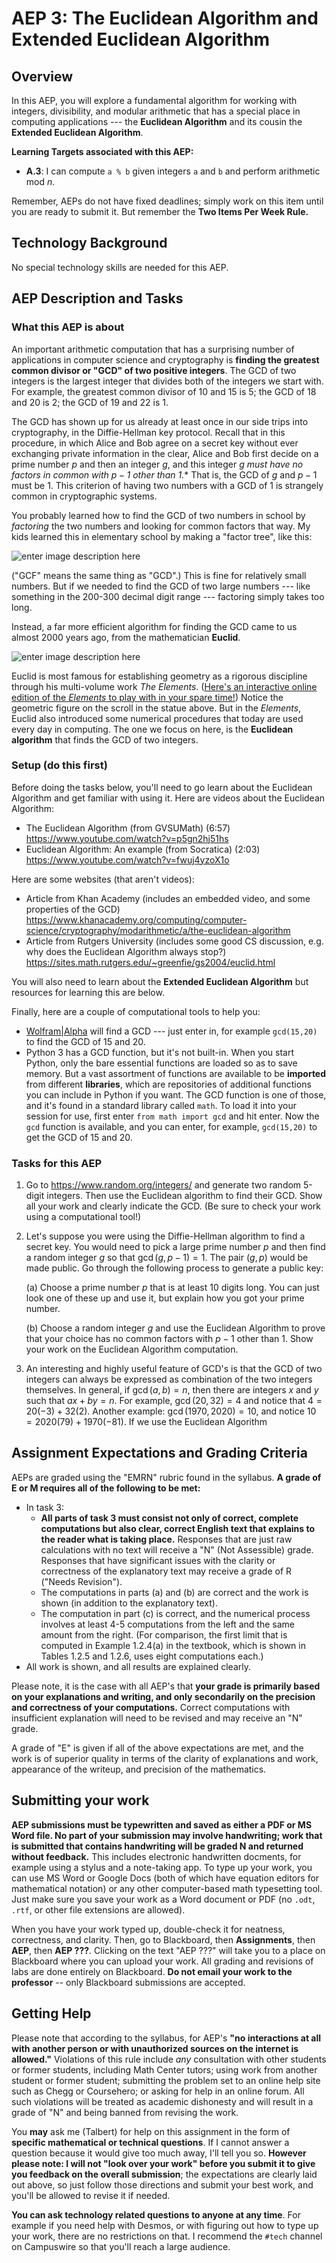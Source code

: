 # AEP 3: The Euclidean Algorithm and Extended Euclidean Algorithm

## Overview 

In this AEP, you will explore a fundamental algorithm for working with integers, divisibility, and modular arithmetic that has a special place in computing applications --- the **Euclidean Algorithm** and its cousin the **Extended Euclidean Algorithm**. 

**Learning Targets associated with this AEP:**

  + **A.3**: I can compute `a % b` given integers `a` and `b` and perform arithmetic mod $n$.  

Remember, AEPs do not have fixed deadlines; simply work on this item until you are ready to submit it. But remember the **Two Items Per Week Rule.** 

## Technology Background

No special technology skills are needed for this AEP. 

## AEP Description and Tasks 

### What this AEP is about

An important arithmetic computation that has a surprising number of applications in computer science and cryptography is **finding the greatest common divisor or "GCD" of two positive integers**. The GCD of two integers is the largest integer that divides both of the integers we start with. For example, the greatest common divisor of 10 and 15 is 5; the GCD of 18 and 20 is 2; the GCD of 19 and 22 is 1. 

The GCD has shown up for us already at least once in our side trips into cryptography, in the Diffie-Hellman key protocol. Recall that in this procedure, in which Alice and Bob agree on a secret key without ever exchanging private information in the clear, Alice and Bob first decide on a prime number $p$ and then an integer $g$, and this integer $g$ *must have no factors in common with $p-1$ other than 1.** That is, the GCD of $g$ and $p-1$ must be $1$. This criterion of having two numbers with a GCD of 1 is strangely common in cryptographic systems. 

You probably learned how to find the GCD of two numbers in school by *factoring* the two numbers and looking for common factors that way. My kids learned this in elementary school by making a "factor tree", like this: 

![enter image description here](https://i.ibb.co/NN2NdHk/download.jpg)

("GCF" means the same thing as "GCD".) This is fine for relatively small numbers. But if we needed to find the GCD of two large numbers --- like something in the 200-300 decimal digit range --- factoring simply takes too long. 

Instead, a far more efficient algorithm for finding the GCD came to us almost 2000 years ago, from the mathematician **Euclid**. 

![enter image description here](https://upload.wikimedia.org/wikipedia/commons/thumb/c/c4/EuclidStatueOxford.jpg/800px-EuclidStatueOxford.jpg)

Euclid is most famous for establishing geometry as a rigorous discipline through his multi-volume work _The Elements_. ([Here's an interactive online edition of the _Elements_ to play with in your spare time!](https://mathcs.clarku.edu/~djoyce/java/elements/elements.html)) Notice the geometric figure on the scroll in the statue above. But in the _Elements_, Euclid also introduced some numerical procedures that today are used every day in computing. The one we focus on here, is the **Euclidean algorithm** that finds the GCD of two integers. 

### Setup (do this first) 

Before doing the tasks below, you'll need to go learn about the Euclidean Algorithm and get familiar with using it. Here are videos about the Euclidean Algorithm: 

- The Euclidean Algorithm (from GVSUMath) (6:57) https://www.youtube.com/watch?v=p5gn2hj51hs
- Euclidean Algorithm: An example (from Socratica) (2:03) https://www.youtube.com/watch?v=fwuj4yzoX1o

Here are some websites (that aren't videos): 

- Article from Khan Academy (includes an embedded video, and some properties of the GCD) https://www.khanacademy.org/computing/computer-science/cryptography/modarithmetic/a/the-euclidean-algorithm 
- Article from Rutgers University (includes some good CS discussion, e.g. why does the Euclidean Algorithm always stop?) https://sites.math.rutgers.edu/~greenfie/gs2004/euclid.html

You will also need to learn about the **Extended Euclidean Algorithm** but resources for learning this are below. 

Finally, here are a couple of computational tools to help you: 

- [Wolfram|Alpha](http://www.wolframalpha.com) will find a GCD --- just enter in, for example `gcd(15,20)` to find the GCD of 15 and 20. 
- Python 3 has a GCD function, but it's not built-in. When you start Python, only the bare essential functions are loaded so as to save memory. But a vast assortment of functions are available to be **imported** from different **libraries**, which are repositories of additional functions you can include in Python if you want. The GCD function is one of those, and it's found in a standard library called `math`. To load it into your session for use, first enter `from math import gcd` and hit enter. Now the `gcd` function is available, and you can enter, for example, `gcd(15,20)` to get the GCD of 15 and 20. 


### Tasks for this AEP

1. Go to https://www.random.org/integers/ and generate two random 5-digit integers. Then use the Euclidean algorithm to find their GCD. Show all your work and clearly indicate the GCD. (Be sure to check your work using a computational tool!) 
2. Let's suppose you were using the Diffie-Hellman algorithm to find a secret key. You would need to pick a large prime number $p$ and then find a random integer $g$ so that $\gcd(g,p-1) = 1$. The pair $(g,p)$ would be made public. Go through the following process to generate a public key: 

    (a) Choose a prime number $p$ that is at least 10 digits long. You can just look one of these up and use it, but explain how you got your prime number. 

    (b) Choose a random integer $g$ and use the Euclidean Algorithm to prove that your choice has no common factors with $p-1$ other than 1. Show your work on the Euclidean Algorithm computation. 

3. An interesting and highly useful feature of GCD's is that the GCD of two integers can always be expressed as combination of the two integers themselves.  In general, if $\gcd(a,b) = n$, then there are integers $x$ and $y$ such that $ax + by = n$. For example, $\gcd(20,32) = 4$ and notice that $4 = 20(-3) + 32(2)$. Another example: $\gcd(1970, 2020) = 10$, and notice $10 = 2020(79) + 1970(-81)$. If we use the Euclidean Algorithm 

## Assignment Expectations and Grading Criteria 

AEPs are graded using the "EMRN" rubric found in the syllabus. **A grade of E or M requires all of the following to be met:**


- In task 3:
	- **All parts of task 3 must consist not only of correct, complete computations but also clear, correct English text that explains to the reader what is taking place.** Responses that are just raw calculations with no text will receive a "N" (Not Assessible) grade. Responses that have significant issues with the clarity or correctness of the explanatory text may receive a grade of R ("Needs Revision").
	- The computations in parts (a) and (b) are correct and the work is shown (in addition to the explanatory text).
	- The computation in part (c) is correct, and the numerical process involves at least 4-5 computations from the left and the same amount from the right. (For comparison, the first limit that is computed in Example 1.2.4(a) in the textbook, which is shown in Tables 1.2.5 and 1.2.6, uses eight computations each.)
- All work is shown, and all results are explained clearly. 

Please note, it is the case with all AEP's that **your grade is primarily based on your explanations and writing, and only secondarily on the precision and correctness of your computations.** Correct computations with insufficient explanation will need to be revised and may receive an "N" grade. 

A grade of "E" is given if all of the above expectations are met, and the work is of superior quality in terms of the clarity of explanations and work, appearance of the writeup, and precision of the mathematics. 


## Submitting your work 

**AEP submissions must be typewritten and saved as either a PDF or MS Word file. No part of your submission may involve handwriting; work that is submitted that contains handwriting will be graded N and returned without feedback.** This includes electronic handwritten docments, for example using a stylus and a note-taking app. To type up your work, you can use MS Word or Google Docs (both of which have equation editors for mathematical notation) or any other computer-based math typesetting tool. Just make sure you save your work as a Word document or PDF (no `.odt`, `.rtf`, or other file extensions are allowed).

When you have your work typed up, double-check it for neatness, correctness, and clarity. Then, go to Blackboard, then **Assignments**, then **AEP**, then **AEP ???**. Clicking on the text "AEP ???" will take you to a place on Blackboard where you can upload your work. All grading and revisions of labs are done entirely on Blackboard. **Do not email your work to the professor** -- only Blackboard submissions are accepted.

## Getting Help

Please note that according to the syllabus, for AEP's **"no interactions at all with another person or with unauthorized sources on the internet is allowed."** Violations of this rule include *any* consultation with other students or former students, including Math Center tutors; using work from another student or former student; submitting the problem set to an online help site such as Chegg or Coursehero; or asking for help in an online forum. All such violations will be treated as academic dishonesty and will result in a grade of "N" and being banned from revising the work. 

You **may** ask me (Talbert) for help on this assignment in the form of **specific mathematical or technical questions**. If I cannot answer a question because it would give too much away, I'll tell you so. **However please note: I will not "look over your work" before you submit it to give you feedback on the overall submission**; the expectations are clearly laid out above, so just follow those directions and submit your best work, and you'll be allowed to revise it if needed. 
 
**You can ask technology related questions to anyone at any time**. For example if you need help with Desmos, or with figuring out how to type up your work, there are no restrictions on that. I recommend the `#tech` channel on Campuswire so that you'll reach a large audience. 
<!--stackedit_data:
eyJoaXN0b3J5IjpbLTEyMDU5NzI3M119
-->